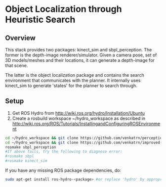 # Object Localization through Heuristic Search

Overview
--------

This stack provides two packages: kinect_sim and sbpl_perception.
The former is the depth-image renderer/simulator. Given a camera pose, set of 3D models/meshes and their locations,
it can generate a depth-image for that scene. 

The latter is the object localization package and contains the search environment that communicates with the planner.
It internally uses kinect_sim to generate 'states' for the planner to search through.

Setup
-----

1. Get ROS Hydro from http://wiki.ros.org/hydro/Installation/Ubuntu
2. Create a rosbuild workspace ~/hydro_workspace as described in http://wiki.ros.org/ROS/Tutorials/InstallingandConfiguringROSEnvironment

```bash
cd ~/hydro_workspace && git clone https://github.com/venkatrn/perception.git
cd ~/hydro_workspace && git clone https://github.com/venkatrn/improved-mha-planner.git 
rosmake sbpl_perception
#If above fails, try the following to diagnose error:
#rosmake sbpl
#rosmake kinect_sim
```
 If you have any missing ROS package dependencies, do:
 ```bash
 sudo apt-get install ros-hydro-<package> #or replace 'hydro' by appropriate version name
 ```
